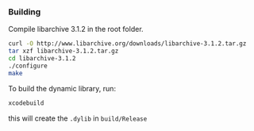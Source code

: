 ### Building
Compile libarchive 3.1.2 in the root folder.

```bash
curl -O http://www.libarchive.org/downloads/libarchive-3.1.2.tar.gz
tar xzf libarchive-3.1.2.tar.gz 
cd libarchive-3.1.2
./configure
make
```

To build the dynamic library, run:

```bash
xcodebuild
```

this will create the `.dylib` in `build/Release`
